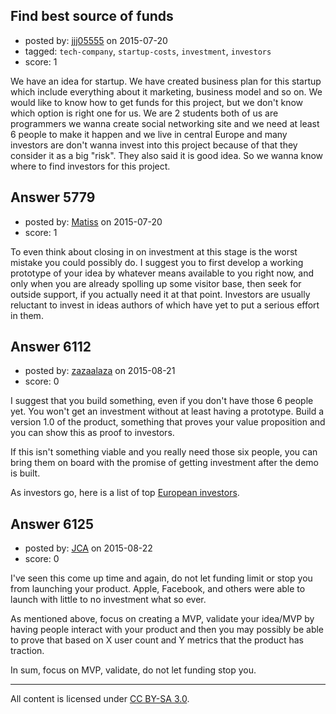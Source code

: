 ## Find best source of funds

- posted by: [jjj05555](https://stackexchange.com/users/5798074/jjj05555) on 2015-07-20
- tagged: `tech-company`, `startup-costs`, `investment`, `investors`
- score: 1

We have an idea for startup. We have created business plan for this startup which include everything about it marketing, business model and so on. We would like to know how to get funds for this project, but we don't know which option is right one for us. We are 2 students both of us are programmers we wanna create social networking site and we need at least 6 people to make it happen and we live in central Europe and many investors are don't wanna invest into this project because of that they consider it as a big "risk". They also said it is good idea. So we wanna know where to find investors for this project. 


## Answer 5779

- posted by: [Matiss](https://stackexchange.com/users/1819512/matiss) on 2015-07-20
- score: 1

To even think about closing in on investment at this stage is the worst mistake you could possibly do. I suggest you to first develop a working prototype of your idea by whatever means available to you right now, and only when you are already spolling up some visitor base, then seek for outside support, if you actually need it at that point. Investors are usually reluctant to invest in ideas authors of which have yet to put a serious effort in them.  


## Answer 6112

- posted by: [zazaalaza](https://stackexchange.com/users/4672194/zazaalaza) on 2015-08-21
- score: 0

<p>I suggest that you build something, even if you don't have those 6 people yet. You won't get an investment without at least having a prototype. Build a version 1.0 of the product, something that proves your value proposition and you can show this as proof to investors.</p>

<p>If this isn't something viable and you really need those six people, you can bring them on board with the promise of getting investment after the demo is built. </p>

<p>As investors go, here is a list of top <a href="https://angel.co/europe/investors" rel="nofollow">European investors</a>.</p>



## Answer 6125

- posted by: [JCA](https://stackexchange.com/users/6822638/jca) on 2015-08-22
- score: 0

I've seen this come up time and again, do not let funding limit or stop you from launching your product. Apple, Facebook, and others were able to launch with little to no investment what so ever. 

As mentioned above, focus on creating a MVP, validate your idea/MVP by having people interact with your product and then you may possibly be able to prove that based on X user count and Y metrics that the product has traction.

In sum, focus on MVP, validate, do not let funding stop you.



---

All content is licensed under [CC BY-SA 3.0](https://creativecommons.org/licenses/by-sa/3.0/).
